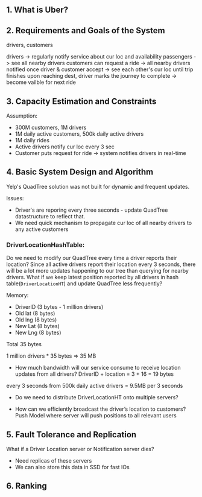 ## 1. What is Uber?

## 2. Requirements and Goals of the System

drivers, customers

drivers -> regularly notify service about cur loc and availability
passengers -> see all nearby drivers
customers can request a ride -> all nearby drivers notified
once driver & customer accept -> see each other's cur loc until trip finishes
upon reaching dest, driver marks the journey to complete -> become vailble for next ride

## 3. Capacity Estimation and Constraints
Assumption:
- 300M customers, 1M drivers 
- 1M daily active customers, 500k daily active drivers
- 1M daily rides
- Active drivers notify cur loc every 3 sec
- Customer puts request for ride -> system notifies drivers in real-time

## 4. Basic System Design and Algorithm
Yelp's QuadTree solution was not built for dynamic and frequent updates.

Issues:
- Driver's are reporing every three seconds - update QuadTree datastructure to reflect that.
- We need quick mechanism to propagate cur loc of all nearby drivers to any active customers

### DriverLocationHashTable:
Do we need to modify our QuadTree every time a driver reports their location?
Since all active drivers report their location every 3 seconds, there will be a lot more updates happening to our tree than querying for nearby drivers. 
What if we keep latest position reported by all drivers in hash table(`DriverLocationHT`) and update QuadTree less frequently?

Memory:
- DriverID (3 bytes - 1 million drivers)
- Old lat (8 bytes)
- Old lng (8 bytes)
- New Lat (8 bytes)
- New Lng (8 bytes)

Total 35 bytes

1 million drivers * 35 bytes => 35 MB

* How much bandwidth will our service consume to receive location updates from all drivers?
DriverID + location = 3 + 16 = 19 bytes

every 3 seconds from 500k daily active drivers = 9.5MB per 3 seconds

* Do we need to distribute DriverLocationHT onto multiple servers?

* How can we efficiently broadcast the driver’s location to customers? 
Push Model where server will push positions to all relevant users

## 5. Fault Tolerance and Replication
What if a Driver Location server or Notification server dies? 
- Need replicas of these servers
- We can also store this data in SSD for fast IOs

## 6. Ranking
